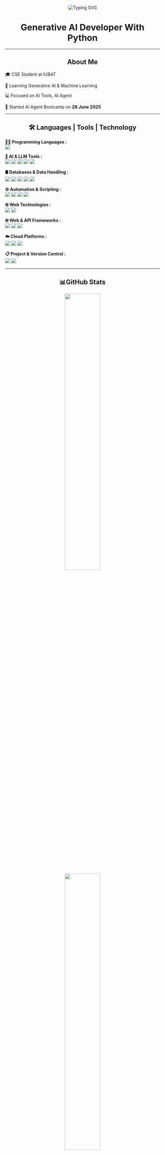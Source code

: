 <!-- README.md -->
<p align="center">
  <img src="https://readme-typing-svg.herokuapp.com?font=Fira+Code&size=22&duration=2000&pause=800&color=00FFAA&center=true&vCenter=true&width=500&lines=👋+Hello,+Welcome+to+my+GitHub+Profile!" alt="Typing SVG" />
  <h1 align="center">Generative AI Developer With Python</h1>
</p>

---

<h2 align="center">About Me</h2>

<p>🎓 CSE Student at IUBAT  </p>
<p>🤖 Learning Generative AI & Machine Learning  </p>
<p>💻 Focused on AI Tools, AI Agent </p>
<p>📅 Started AI Agent Bootcamp on <strong>28 June 2025</strong></p>

---
<h2 align="center">🛠️ Languages | Tools | Technology</h2>

<!-- 🚀 Programming Languages -->
<p align="left">
  <strong>🧑‍💻 Programming Languages :</strong><br>
  <img src="https://img.shields.io/badge/Python-3776AB?style=for-the-badge&logo=python&logoColor=white" />
</p>

<!-- 🤖 AI & LLM Tools -->
<p align="left">
  <strong>🧠 AI & LLM Tools :</strong><br>
  <img src="https://img.shields.io/badge/OpenAI-412991?style=for-the-badge&logo=openai&logoColor=white" />
  <img src="https://img.shields.io/badge/OpenAI%20Agent%20SDK-123456?style=for-the-badge&logo=openai&logoColor=white" />
  <img src="https://img.shields.io/badge/LangChain-0C4A6E?style=for-the-badge&logo=chainlink&logoColor=white" />
  <img src="https://img.shields.io/badge/LangGraph-101935?style=for-the-badge&logo=graphql&logoColor=white" />
  <img src="https://img.shields.io/badge/Ollama-000000?style=for-the-badge&logo=llama&logoColor=white" />
</p>

<!-- 🛢️ Databases & Data Handling -->
<p align="left">
  <strong>🛢️ Databases & Data Handling :</strong><br>
  <img src="https://img.shields.io/badge/SQL-4479A1?style=for-the-badge&logo=mysql&logoColor=white" />
  <img src="https://img.shields.io/badge/NoSQL-8A4182?style=for-the-badge&logo=mongodb&logoColor=white" />
  <img src="https://img.shields.io/badge/Vector%20Database-6E44FF?style=for-the-badge&logo=databricks&logoColor=white" />
  <img src="https://img.shields.io/badge/ChromaDB-BC00DD?style=for-the-badge&logo=databricks&logoColor=white" />
  <img src="https://img.shields.io/badge/BeautifulSoup-3F4E63?style=for-the-badge&logo=python&logoColor=white" />
</p>

<!-- ⚙️ Automation & Scripting -->
<p align="left">
  <strong>⚙️ Automation & Scripting :</strong><br>
  <img src="https://img.shields.io/badge/Selenium-43B02A?style=for-the-badge&logo=selenium&logoColor=white" />
  <img src="https://img.shields.io/badge/Zapier-FF4A00?style=for-the-badge&logo=zapier&logoColor=white" />
  <img src="https://img.shields.io/badge/Airflow-017CEE?style=for-the-badge&logo=apacheairflow&logoColor=white" />
  <img src="https://img.shields.io/badge/Streamlit-FF4B4B?style=for-the-badge&logo=streamlit&logoColor=white" />
</p>

<!-- 🌐 Web Technologies -->
<p align="left">
  <strong>🌐 Web Technologies :</strong><br>
  <img src="https://img.shields.io/badge/HTML5-E34F26?style=for-the-badge&logo=html5&logoColor=white" />
  <img src="https://img.shields.io/badge/CSS3-1572B6?style=for-the-badge&logo=css3&logoColor=white" />
</p>

<!-- 🌐 Web & API Frameworks -->
<p align="left">
  <strong>🌐 Web & API Frameworks :</strong><br>
  <img src="https://img.shields.io/badge/FastAPI-009688?style=for-the-badge&logo=fastapi&logoColor=white" />
  <img src="https://img.shields.io/badge/Flask-000000?style=for-the-badge&logo=flask&logoColor=white" />
  <img src="https://img.shields.io/badge/API-FF6C37?style=for-the-badge&logo=postman&logoColor=white" />
</p>

<!-- ☁️ Cloud Platforms -->
<p align="left">
  <strong>☁️ Cloud Platforms :</strong><br>
  <img src="https://img.shields.io/badge/Azure-0078D4?style=for-the-badge&logo=microsoftazure&logoColor=white" />
  <img src="https://img.shields.io/badge/Google%20Cloud-4285F4?style=for-the-badge&logo=googlecloud&logoColor=white" />
  <img src="https://img.shields.io/badge/AWS-232F3E?style=for-the-badge&logo=amazonaws&logoColor=white" />
</p>

<!-- 📋 Project & Version Control -->
<p align="left">
  <strong>📋 Project & Version Control :</strong><br>
  <img src="https://img.shields.io/badge/Git-F05032?style=for-the-badge&logo=git&logoColor=white" />
  <img src="https://img.shields.io/badge/GitHub-181717?style=for-the-badge&logo=github&logoColor=white" />
</p>


---

<h2 align="center">📊GitHub Stats</h2>

<p align="center">
  <img src="https://github-readme-stats.vercel.app/api?username=Mehadii-Hassan&show_icons=true&theme=tokyonight&hide_border=true" width="48%" />
</p>

<p align="center">
  <img src="https://github-readme-streak-stats.herokuapp.com?user=Mehadii-Hassan&theme=tokyonight&hide_border=true" width="48%" />
</p>

<p align="center">
  <img src="https://github-readme-stats.vercel.app/api/top-langs/?username=Mehadii-Hassan&layout=compact&theme=tokyonight&hide_border=true&langs_count=8" width="48%" />
</p>

---
<h2 align="center">📈Recent Activity</h2>
<p align="center"> <img src="https://github-readme-activity-graph.vercel.app/graph?username=Mehadii-Hassan&theme=github-compact&area=true&hide_border=true" alt="GitHub Activity Graph" /> </p>


---

<h2 align="center">📬Contact Me</h2>

📧 Email: [mehadi.cse01@gmail.com](mailto:mehadi.cse01@gmail.com)

---

<p align="center">
  <img src="https://quotes-github-readme.vercel.app/api?type=horizontal&theme=radical&quote=Every+bug+is+a+lesson,+every+solution+is+a+step+forward." alt="Inspirational Quote"/>
</p>

